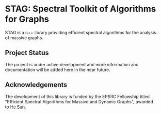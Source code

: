 # STAG: Spectral Toolkit of Algorithms for Graphs

STAG is a c++ library providing efficient spectral algorithms for the analysis of massive graphs.

## Project Status
The project is under active development and more information and documentation will be added here in the near future.

## Acknowledgements
The development of this library is funded by the EPSRC Fellowship titled "Efficient Spectral Algorithms for Massive and Dynamic Graphs", awarded to [He Sun](https://homepages.inf.ed.ac.uk/hsun4/index.html).
